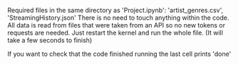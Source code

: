 Required files in the same directory as 'Project.ipynb': 'artist_genres.csv', 'StreamingHistory.json'
There is no need to touch anything within the code.
All data is read from files that were taken from an API so no new tokens or requests are needed.
Just restart the kernel and run the whole file. (It will take a few seconds to finish)

If you want to check that the code finished running the last cell prints 'done'
